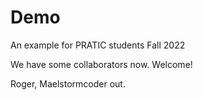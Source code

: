 # Demo
An example for PRATIC students Fall 2022

We have some collaborators now. Welcome!

Roger, Maelstormcoder out.

